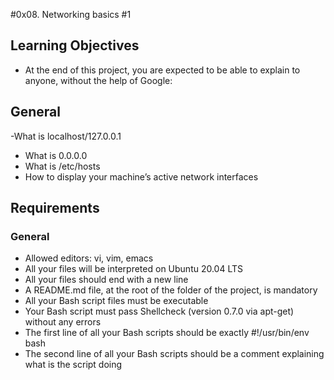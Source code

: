 #0x08. Networking basics #1

## Learning Objectives
- At the end of this project, you are expected to be able to explain to anyone, without the help of Google:

## General
-What is localhost/127.0.0.1
- What is 0.0.0.0
- What is /etc/hosts
- How to display your machine’s active network interfaces

## Requirements
### General
- Allowed editors: vi, vim, emacs
- All your files will be interpreted on Ubuntu 20.04 LTS
- All your files should end with a new line
- A README.md file, at the root of the folder of the project, is mandatory
- All your Bash script files must be executable
- Your Bash script must pass Shellcheck (version 0.7.0 via apt-get) without any errors
- The first line of all your Bash scripts should be exactly #!/usr/bin/env bash
- The second line of all your Bash scripts should be a comment explaining what is the script doing
